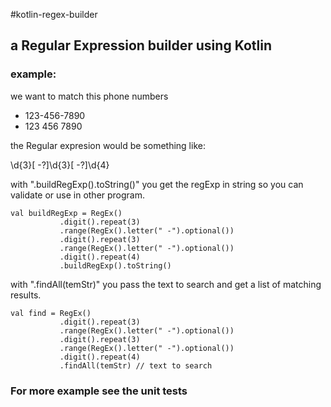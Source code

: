 #kotlin-regex-builder
## a Regular Expression builder using Kotlin

### example: 
we want to match this phone numbers
* 123-456-7890
* 123 456 7890

the Regular expresion would be something like:

\d{3}[ -?]\d{3}[ -?]\d{4}

with ".buildRegExp().toString()" you get the regExp in string so you can validate or use in other program.
 ```
val buildRegExp = RegEx()
            .digit().repeat(3)
            .range(RegEx().letter(" -").optional())
            .digit().repeat(3)
            .range(RegEx().letter(" -").optional())
            .digit().repeat(4)
            .buildRegExp().toString()
 ```

with ".findAll(temStr)" you pass the text to search and get a list of matching results.

 ```
val find = RegEx()
            .digit().repeat(3)
            .range(RegEx().letter(" -").optional())
            .digit().repeat(3)
            .range(RegEx().letter(" -").optional())
            .digit().repeat(4)
            .findAll(temStr) // text to search
 ```

### For more example see the unit tests